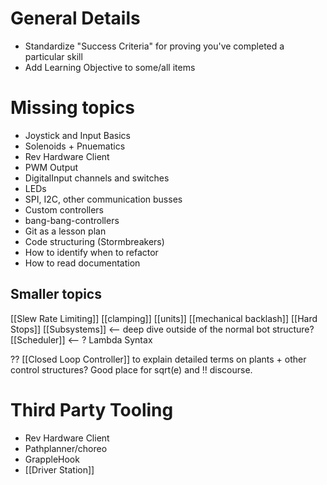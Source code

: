 # General Details
- Standardize "Success Criteria" for proving you've completed a particular skill
- Add Learning Objective to some/all items

# Missing topics

- Joystick and Input Basics
- Solenoids + Pnuematics
- Rev Hardware Client
- PWM Output
- DigitalInput channels and switches
- LEDs
- SPI, I2C, other communication busses
- Custom controllers
- bang-bang-controllers
- Git as a lesson plan
- Code structuring (Stormbreakers)
- How to identify when to refactor
- How to read documentation

## Smaller topics
[[Slew Rate Limiting]]
[[clamping]]
[[units]]
[[mechanical backlash]]
[[Hard Stops]]
[[Subsystems]] <-- deep dive outside of the normal bot structure?
[[Scheduler]] <-- ? 
Lambda Syntax


?? [[Closed Loop Controller]] to explain detailed terms on plants + other control structures? Good place for sqrt(e) and !! discourse.

# Third Party Tooling
- Rev Hardware Client
- Pathplanner/choreo
- GrappleHook
- [[Driver Station]]
